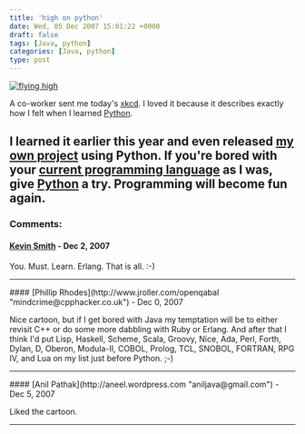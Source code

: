 ```yaml
---
title: 'high on python'
date: Wed, 05 Dec 2007 15:01:22 +0000
draft: false
tags: [Java, python]
categories: [Java, python]
type: post
---
```


[![flying high](http://imgs.xkcd.com/comics/python.png)](http://xkcd.com/353/)

A co-worker sent me today's [xkcd](http://xkcd.com). I loved it because it describes exactly how I felt when I learned [Python](http://en.wikipedia.org/wiki/Python_%28programming_language%29).

I learned it earlier this year and even released [my own project](http://sourceforge.net/project/showfiles.php?group_id=205794) using Python. If you're bored with your [current programming language](http://en.wikipedia.org/wiki/Java_programming) as I was, give [Python](http://www.python.org) a try. Programming will become fun again.
---
### Comments:
#### [Kevin Smith](http://weblog.hypotheticalabs.com "kevin@hypotheticalabs.com") - <time datetime="2007-12-11 16:29:49">Dec 2, 2007</time>

You. Must. Learn. Erlang. That is all. :-)
<hr />
#### [Phillip Rhodes](http://www.jroller.com/openqabal "mindcrime@cpphacker.co.uk") - <time datetime="2007-12-09 00:10:47">Dec 0, 2007</time>

Nice cartoon, but if I get bored with Java my temptation will be to either revisit C++ or do some more dabbling with Ruby or Erlang. And after that I think I'd put Lisp, Haskell, Scheme, Scala, Groovy, Nice, Ada, Perl, Forth, Dylan, D, Oberon, Modula-II, COBOL, Prolog, TCL, SNOBOL, FORTRAN, RPG IV, and Lua on my list just before Python. ;-)
<hr />
#### [Anil Pathak](http://aneel.wordpress.com "aniljava@gmail.com") - <time datetime="2007-12-07 23:52:41">Dec 5, 2007</time>

Liked the cartoon.
<hr />

